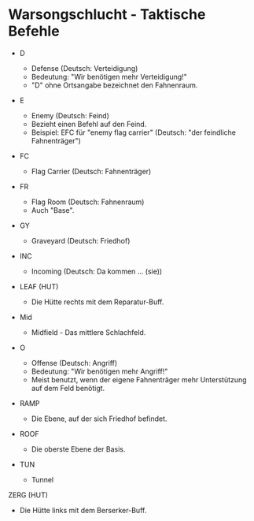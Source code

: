 # Warsongschlucht - Taktische Befehle

* D
  * Defense (Deutsch: Verteidigung)
  * Bedeutung: "Wir benötigen mehr Verteidigung!"
  * "D" ohne Ortsangabe bezeichnet den Fahnenraum.
  
* E
  * Enemy (Deutsch: Feind)
  * Bezieht einen Befehl auf den Feind.
  * Beispiel: EFC für "enemy flag carrier" (Deutsch: "der feindliche Fahnenträger")
  
* FC
  * Flag Carrier (Deutsch: Fahnenträger)
  
* FR
  * Flag Room (Deutsch: Fahnenraum)
  * Auch "Base".
  
* GY
  * Graveyard (Deutsch: Friedhof)

* INC
  * Incoming (Deutsch: Da kommen ... (sie))
  
* LEAF (HUT)
  * Die Hütte rechts mit dem Reparatur-Buff.

* Mid
  * Midfield - Das mittlere Schlachfeld.
  
* O
  * Offense (Deutsch: Angriff)
  * Bedeutung: "Wir benötigen mehr Angriff!"
  * Meist benutzt, wenn der eigene Fahnenträger mehr Unterstützung auf dem Feld benötigt.

* RAMP
  * Die Ebene, auf der sich Friedhof befindet.

* ROOF
  * Die oberste Ebene der Basis.

* TUN
  * Tunnel
  
ZERG (HUT)
  * Die Hütte links mit dem Berserker-Buff.
